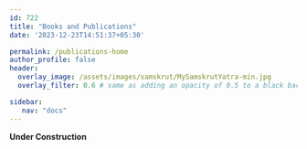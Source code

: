 ```yaml
---
id: 722    
title: "Books and Publications"
date: '2023-12-23T14:51:37+05:30'

permalink: /publications-home
author_profile: false
header:
  overlay_image: /assets/images/samskrut/MySamskrutYatra-min.jpg
  overlay_filter: 0.6 # same as adding an opacity of 0.5 to a black background

sidebar:
   nav: "docs"
---    
```


**Under Construction**

